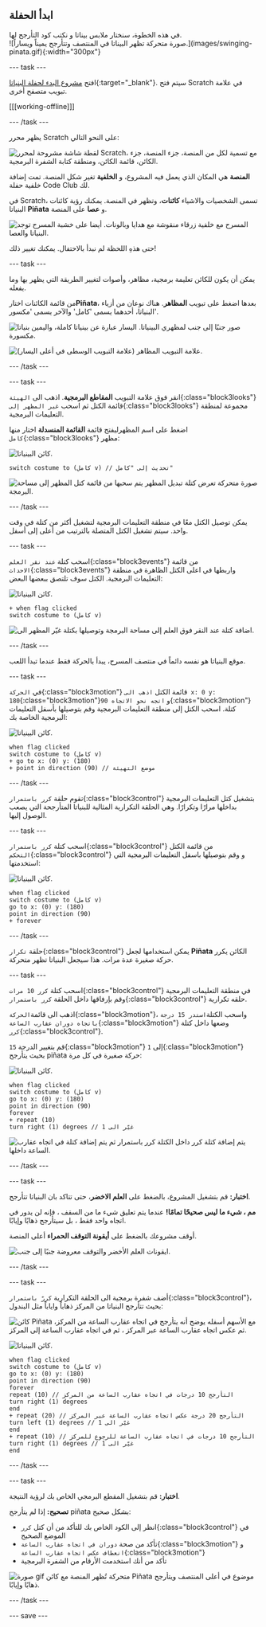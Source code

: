## ابدأ الحفلة

<div style="display: flex; flex-wrap: wrap">
<div style="flex-basis: 200px; flex-grow: 1; margin-right: 15px;">
في هذه الخطوة، سنختار ملابس بيناتا و نكتب كود التأرجح لها.
</div>
<div>
![صورة متحركة تظهر البيناتا في المنتصف وتتأرجح يميناً ويساراً.](images/swinging-pinata.gif){:width="300px"}
</div>
</div>

--- task ---

افتح [مشروع البدء لحفلة البنياتا](https://scratch.mit.edu/projects/689958831/editor){:target="_blank"}. سيتم فتح Scratch في علامة تبويب متصفح أخرى.

[[[working-offline]]]

--- /task ---

يظهر محرر Scratch على النحو التالي:

![لقطة شاشة مشروحة لمحرر Scratch، مع تسمية لكل من المنصة، جزء المنصة، جزء الكائن، قائمة الكائن، ومنطقة كتابة الشفرة البرمجية.](images/scratch-interface.png)

**المنصة** هي المكان الذي يعمل فيه المشروع، و **الخلفية** تغير شكل المنصة. تمت إضافة خلفية حفلة Code Club لك.

في Scratch، تسمى الشخصيات والاشياء **كائنات**، وتظهر في المنصة. يمكنك رؤية كائنات البنياتا **Piñata** و **عصا** على المنصة.

![المسرح مع خلفية زرقاء منقوشة مع هدايا وبالونات. أيضا على خشبة المسرح توجد البنياتا والعصا.](images/backdrop-and-sprites.png)

حتى هذهِ اللحظة لم نبدأ بالاحتفال. يمكنك تغيير ذلك!

--- task ---

يمكن أن يكون للكائن تعليمة برمجية، مظاهر، وأصوات لتغيير الطريقة التي يظهر بها وما يفعله.

من قائمة الكائنات اختار**Piñata**، بعدها اضغط على تبويب **المظاهر**. هناك نوعان من أزياء البنياتا، أحدهما يسمى 'كامل' والآخر يسمى 'مكسور'.

![صور جنبًا إلى جنب لمظهري البينياتا. اليسار عبارة عن بينياتا كاملة، واليمين بنياتا مكسورة.](images/pinata-costumes.png)

![علامة التبويب المظاهر (علامة التبويب الوسطى في أعلى اليسار).](images/costumes-tab.png)

--- /task ---

--- task ---

انقر فوق علامة التبويب **المقاطع البرمجية**. اذهب الى `الهيئة`{:class="block3looks"} قائمة الكتل ثم اسحب `غير المظهر إلى`{:class="block3looks"}
مجموعة لمنطقة التعليمات البرمجية.

اضغط على اسم المظهرليفتح قائمة **القائمة المنسدلة** اختار منها `كامل`{:class="block3looks"} مظهر:

![كائن البينياتا.](images/pinata-sprite.png)

```blocks3
switch costume to (كامل v) // تحديث إلى "كامل"
```

![صورة متحركة تعرض كتلة تبديل المظهر يتم سحبها من قائمة كتل المظهر إلى مساحة البرمجة.](images/switch-costume.gif)

--- /task ---

يمكن توصيل الكتل معًا في منطقة التعليمات البرمجية لتشغيل أكثر من كتلة في وقت واحد. سيتم تشغيل الكتل المتصلة بالترتيب من أعلى إلى أسفل.

--- task ---

اسحب كتلة `عند نقر العلم`{:class="block3events"} من قائمة `الاحداث`{:class="block3events"} واربطها في اعلى الكتل الظاهرة في منطقة التعليمات البرمجية. الكتل سوف تلتصق ببعضها البعض:

![كائن البينياتا.](images/pinata-sprite.png)

```blocks3
+ when flag clicked
switch costume to (كامل v)
```
![اضافة كتلة عند النقر فوق العلم إلى مساحة البرمجة وتوصيلها بكتلة غيّر المظهر الى.](images/add-flag-clicked.gif)

--- /task ---

موقع البنياتا هو نفسه دائماً في منتصف المسرح، يبدأ بالحركة فقط عندما تبدأ اللعب.

--- task ---

في `الحركة`{:class="block3motion"} قائمة الكتل `اذهب الى x: 0 y: 180`{:class="block3motion"}و `اتجه نحو الاتجاه 90`{:class="block3motion"} كتلة. اسحب الكتل إلى منطقة التعليمات البرمجية وقم بتوصيلها بأسفل التعليمات البرمجية الخاصة بك:

![كائن البينياتا.](images/pinata-sprite.png)

```blocks3
when flag clicked
switch costume to (كامل v)
+ go to x: (0) y: (180)
+ point in direction (90) // موضع التهيئة
```

--- /task ---

تقوم حلقة `كرر باستمرار`{:class="block3control"} بتشغيل كتل التعليمات البرمجية بداخلها مرارًا وتكرارًا. وهي الحلقة التكرارية المثالية للبنياتا المتأرجحة التي يصعب الوصول إليها.

--- task ---

اسحب كتلة `كرر باستمرار`{:class="block3control"} من قائمة الكتل `التحكم`{:class="block3control"} و وقم بتوصيلها باسفل التعليمات البرمجية التي استخدمتها:

![كائن البينياتا.](images/pinata-sprite.png)

```blocks3
when flag clicked
switch costume to (كامل v)
go to x: (0) y: (180)
point in direction (90)
+ forever
```

--- /task ---

حلقة `تكرار`{:class="block3control"} يمكن استخدامها لجعل **Piñata** الكائن يكرر حركة صغيرة عدة مرات. هذا سيجعل البنياتا تظهر متحركة.

--- task ---

اسحب كتلة `كرر 10 مرات`{:class="block3control"} في منطقة التعليمات البرمجية وقم بإرفاقها داخل الحلقة `كرر باستمرار`{:class="block3control"} حلقه تكرارية.

اذهب الى قائمة`الحركة`{:class="block3motion"}، واسحب الكتلة`استدر 15 درجة باتجاه دوران عقارب الساعة`{:class="block3motion"} وضعها داخل كتلة `كرر`{:class="block3control"}.

قم بتغيير الدرجة `15`{:class="block3motion"} إلى `1`{:class="block3motion"} بحيث يتأرجح piñata حركة صغيرة في كل مرة:

![كائن البينياتا.](images/pinata-sprite.png)

```blocks3
when flag clicked
switch costume to (كامل v)
go to x: (0) y: (180)
point in direction (90)
forever
+ repeat (10) 
turn right (1) degrees // غيّر الى 1
```
![يتم إضافة كتلة كرر داخل الكتلة كرر باستمرار ثم يتم إضافة كتلة في اتجاه عقارب الساعة داخلها.](images/add-repeat.gif)

--- /task ---

--- task ---

**اختبار:** قم بتشغيل المشروع، بالضغط على **العلم الاخضر**، حتى تتاكد بان البنياتا تتأرجح.

**مم ، شيء ما ليس صحيحًا تمامًا!** عندما يتم تعليق شيء ما من السقف ، فإنه لن يدور في اتجاه واحد فقط ، بل سيتأرجح ذهابًا وإيابًا.

أوقف مشروعك بالضغط على **أيقونة التوقف الحمراء** أعلى المنصة.

![ايقونات العلم الأخضر والتوقف معروضة جنبًا إلى جنب.](images/start-stop.png)

--- /task ---

--- task ---

أضف شفرة برمجية الى الحلقة التكرارية `كررّ باستمرار`{:class="block3control"}، بحيث تتأرجح البنياتا من المركز ذهاباً واياباً مثل البندول:

![كائن Piñata مع الأسهم أسفله يوضح أنه يتأرجح في اتجاه عقارب الساعة من المركز، ثم عكس اتجاه عقارب الساعة عبر المركز ، ثم في اتجاه عقارب الساعة إلى المركز.](images/pinata-swing.png)

![كائن البينياتا.](images/pinata-sprite.png)

```blocks3
when flag clicked
switch costume to (كامل v)
go to x: (0) y: (180)
point in direction (90)
forever
repeat (10) // التأرجح 10 درجات في اتجاه عقارب الساعة من المركز
turn right (1) degrees 
end
+ repeat (20) // التأرجح 20 درجة عكس اتجاه عقارب الساعة عبر المركز
turn left (1) degrees // غيّر الى 1
end
+ repeat (10) // التأرجح 10 درجات في اتجاه عقارب الساعة للرجوع للمركز
turn right (1) degrees // غيّر الى 1
end
```

--- /task ---

--- task ---

**اختبار:** قم بتشغيل المقطع البرمجي الخاص بك لرؤية النتيجة.

**تصحيح:** إذا لم يتأرجح piñata بشكل صحيح:
+ انظر إلى الكود الخاص بك للتأكد من أن كتل `كرر`{:class="block3control"} في الموضع الصحيح
+ تأكد من صحة `دوران في اتجاه عقارب الساعة`{:class="block3motion"} و `انعطاف عكس اتجاه عقارب الساعة`{:class="block3motion"}
+ تأكد من أنك استخدمت الأرقام من الشفرة البرمجية

![صورة gif متحركة تُظهر المنصة مع كائن Piñata موضوع في أعلى المنتصف ويتأرجح ذهابًا وإيابًا.](images/swinging-pinata.gif)

--- /task ---

--- save ---

